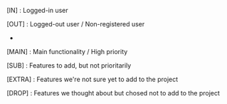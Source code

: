 [IN]  : Logged-in user

[OUT] : Logged-out user / Non-registered user

-

[MAIN] : Main functionality / High priority

[SUB] :  Features to add, but not prioritarily

[EXTRA] : Features we're not sure yet to add to the project

[DROP] : Features we thought about but chosed not to add to the project
